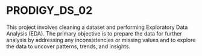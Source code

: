 # PRODIGY_DS_02
This project involves cleaning a dataset and performing Exploratory Data Analysis (EDA). The primary objective is to prepare the data for further analysis by addressing any inconsistencies or missing values and to explore the data to uncover patterns, trends, and insights.
